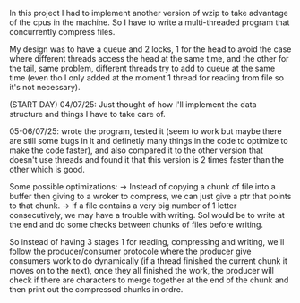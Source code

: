 In this project I had to implement another version of wzip to take advantage of the cpus in the machine. So I have to write a multi-threaded program that concurrently compress files.

My design was to have a queue and 2 locks, 1 for the head to avoid the case where different threads access the head at the same time, and the other for the tail, same problem, different threads try to add to queue at the same time (even tho I only added at the moment 1 thread for reading from file so it's not necessary).

(START DAY) 04/07/25: Just thought of how I'll implement the data structure and things I have to take care of.


05-06/07/25: wrote the program, tested it (seem to work but maybe there are still some bugs in it and definetly many things in the code to optimize to make the code faster), and also compared it to the other version that doesn't use threads and found it that this version is 2 times faster than the other which is good.

Some possible optimizations:
-> Instead of copying a chunk of file into a buffer then giving to a wroker to compress, we can just give a ptr that points to that chunk.
-> If a file contains a very big number of 1 letter consecutively, we may have a trouble with writing. Sol would be to write at the end and do some checks between chunks of files before writing.

So instead of having 3 stages 1 for reading, compressing and writing, we'll follow the producer/consumer protocole where the producer give consumers work to do dynamically (if a thread finished the current chunk it moves on to the next), once they all finished the work, the producer will check if there are characters to merge together at the end of the chunk and then print out the compressed chunks in ordre.
